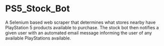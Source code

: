 # PS5_Stock_Bot
A Selenium based web scraper that determines what stores nearby have PlayStation 5 products available to purchase. The stock bot then notifies a given user with an automated email message informing the user of any available PlayStations available.
